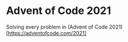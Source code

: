 # Advent of Code 2021

Solving every problem in (Advent of Code 2021)[https://adventofcode.com/2021]